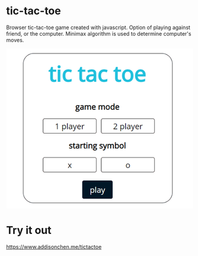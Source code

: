 # tic-tac-toe


Browser tic-tac-toe game created with javascript. Option of playing against friend, or the computer. Minimax algorithm is used to determine computer's moves.

![Screenshot](screencapture.gif)



# Try it out
https://www.addisonchen.me/tictactoe


